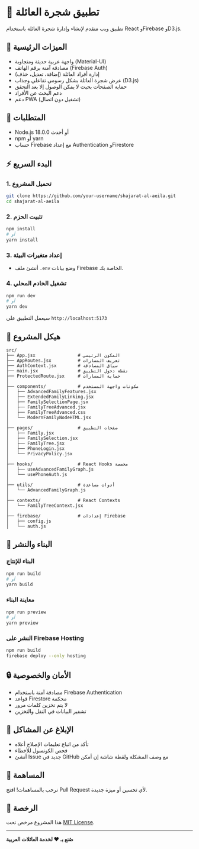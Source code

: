 # 🌳 تطبيق شجرة العائلة

تطبيق ويب متقدم لإنشاء وإدارة شجرة العائلة باستخدام React وFirebase وD3.js.

## 🚀 الميزات الرئيسية
- واجهة عربية حديثة ومتجاوبة (Material-UI)
- مصادقة آمنة برقم الهاتف (Firebase Auth)
- إدارة أفراد العائلة (إضافة، تعديل، حذف)
- عرض شجرة العائلة بشكل رسومي تفاعلي وجذاب (D3.js)
- حماية الصفحات بحيث لا يمكن الوصول إلا بعد التحقق
- دعم البحث عن الأفراد
- دعم PWA (تشغيل دون اتصال)

## 🔧 المتطلبات
- Node.js 18.0.0 أو أحدث
- npm أو yarn
- حساب Firebase مع إعداد Authentication وFirestore

## ⚡ البدء السريع

### 1. تحميل المشروع
```bash
git clone https://github.com/your-username/shajarat-al-aeila.git
cd shajarat-al-aeila
```

### 2. تثبيت الحزم
```bash
npm install
# أو
yarn install
```

### 3. إعداد متغيرات البيئة
- أنشئ ملف `.env` وضع بيانات Firebase الخاصة بك.

### 4. تشغيل الخادم المحلي
```bash
npm run dev
# أو
yarn dev
```

سيعمل التطبيق على `http://localhost:5173`

## 📁 هيكل المشروع
```
src/
├── App.jsx                # المكون الرئيسي
├── AppRoutes.jsx          # تعريف المسارات
├── AuthContext.jsx        # سياق المصادقة
├── main.jsx               # نقطة دخول التطبيق
├── ProtectedRoute.jsx     # حماية المسارات
│
├── components/            # مكونات واجهة المستخدم
│   ├── AdvancedFamilyFeatures.jsx
│   ├── ExtendedFamilyLinking.jsx
│   ├── FamilySelectionPage.jsx
│   ├── FamilyTreeAdvanced.jsx
│   ├── FamilyTreeAdvanced.css
│   └── ModernFamilyNodeHTML.jsx
│
├── pages/                 # صفحات التطبيق
│   ├── Family.jsx
│   ├── FamilySelection.jsx
│   ├── FamilyTree.jsx
│   ├── PhoneLogin.jsx
│   └── PrivacyPolicy.jsx
│
├── hooks/                 # React Hooks مخصصة
│   ├── useAdvancedFamilyGraph.js
│   └── usePhoneAuth.js
│
├── utils/                 # أدوات مساعدة
│   └── AdvancedFamilyGraph.js
│
├── contexts/              # React Contexts
│   └── FamilyTreeContext.jsx
│
├── firebase/              # إعدادات Firebase
│   ├── config.js
│   └── auth.js
```

## 🚀 البناء والنشر
### البناء للإنتاج
```bash
npm run build
# أو
yarn build
```

### معاينة البناء
```bash
npm run preview
# أو
yarn preview
```

### النشر على Firebase Hosting
```bash
npm run build
firebase deploy --only hosting
```

## 🔒 الأمان والخصوصية
- مصادقة آمنة باستخدام Firebase Authentication
- قواعد Firestore محكمة
- لا يتم تخزين كلمات مرور
- تشفير البيانات في النقل والتخزين

## 🐛 الإبلاغ عن المشاكل
- تأكد من اتباع تعليمات الإصلاح أعلاه
- فحص الكونسول للأخطاء
- أنشئ Issue جديد في GitHub مع وصف المشكلة ولقطة شاشة إن أمكن

## 🤝 المساهمة
نرحب بالمساهمات! افتح Pull Request لأي تحسين أو ميزة جديدة.

## 📄 الرخصة
هذا المشروع مرخص تحت [MIT License](../LICENSE).

---
**صُنع بـ ❤️ لخدمة العائلات العربية**
